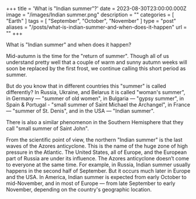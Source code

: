 +++
title = 'What is "Indian summer"?'
date = 2023-08-30T23:00:00.000Z
image = "/images/Indian summer.png"
description = ""
categories = [ "Earth" ]
tags = [ "September", "October", "November" ]
type = "post"
aliases = "/posts/what-is-indian-summer-and-when-does-it-happen"
url = ""
+++

What is "Indian summer" and when does it happen?

Mid-autumn is the time for the "return of summer". Though all of us understand pretty well that a couple of warm and sunny autumn weeks will soon be replaced by the first frost, we continue calling this short period as summer.

But do you know that in different countries this "summer" is called differently? In Russia, Ukraine, and Belarus it is called "woman's summer", in Germany — "summer of old women", in Bulgaria — "gypsy summer",  in Spain & Portugal - "small summer of Saint Michael the Archangel", in France — "summer of St. Denis", and in the USA — "Indian summer".

There is also a similar phenomenon in the Southern Hemisphere that they call  "small summer of Saint John".

From the scientific point of view, the northern "Indian summer" is the last waves of the Azores anticyclone. This is the name of the huge zone of high pressure in the Atlantic. The United States, all of Europe, and the European part of Russia are under its influence. The Azores anticyclone doesn’t come to everyone at the same time. For example, in Russia, Indian summer usually happens in the second half of September. But it occurs much later in Europe and the USA. In America, Indian summer is expected from early October to mid-November, and in most of Europe — from late September to early November, depending on the country's geographic location.

